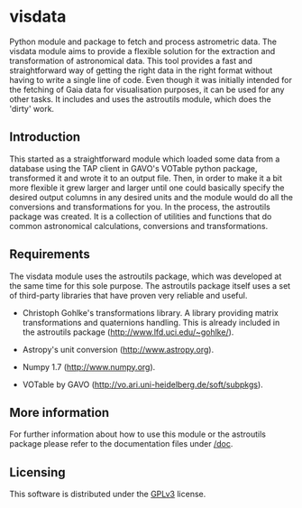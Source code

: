 # visdata

Python module and package to fetch and process astrometric data.
The visdata module aims to provide a flexible solution for the extraction and transformation
of astronomical data. This tool provides a fast and straightforward way of getting the right
data in the right format without having to write a single line of code.
Even though it was initially intended for the fetching of Gaia data
for visualisation purposes, it can be used for any other tasks.
It includes and uses the astroutils module, which does the 'dirty' work.

## Introduction

This started as a straightforward module
which loaded some data from a database using the TAP client in GAVO's VOTable python 
package, transformed it and wrote it to an output file. Then, in order to make it a bit more flexible
it grew larger and larger until one could basically specify the desired output columns
in any desired units and the module would do all the conversions and transformations
for you. In the process, the astroutils package was created. It is a collection of utilities and functions
that do common astronomical calculations, conversions and transformations. 

## Requirements

The visdata module uses the astroutils package, which was developed at the same time for this sole purpose.
The astroutils package itself uses a set of third-party libraries that have proven very reliable and useful.

-  Christoph Gohlke's transformations library. A library providing matrix transformations and quaternions handling. This is already included in the astroutils package (http://www.lfd.uci.edu/~gohlke/).

-  Astropy's unit conversion (http://www.astropy.org).

-  Numpy 1.7 (http://www.numpy.org).

-  VOTable by GAVO (http://vo.ari.uni-heidelberg.de/soft/subpkgs).


## More information

For further information about how to use this module or the astroutils package please refer to the
documentation files under [/doc](/doc).

## Licensing

This software is distributed under the [GPLv3](https://www.gnu.org/licenses/gpl.html) license.
